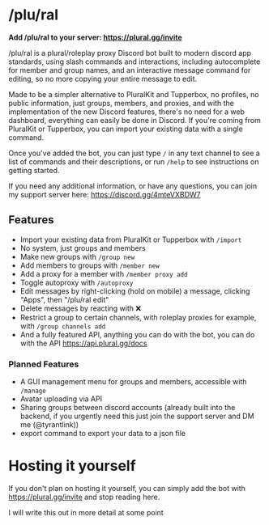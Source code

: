 # /plu/ral
**Add /plu/ral to your server: https://plural.gg/invite**

/plu/ral is a plural/roleplay proxy Discord bot built to modern discord app standards, using slash commands and interactions, including autocomplete for member and group names, and an interactive message command for editing, so no more copying your entire message to edit.

Made to be a simpler alternative to PluralKit and Tupperbox, no profiles, no public information, just groups, members, and proxies, and with the implementation of the new Discord features, there's no need for a web dashboard, everything can easily be done in Discord. If you're coming from PluralKit or Tupperbox, you can import your existing data with a single command.

Once you've added the bot, you can just type `/` in any text channel to see a list of commands and their descriptions, or run `/help` to see instructions on getting started.

If you need any additional information, or have any questions, you can join my support server here: https://discord.gg/4mteVXBDW7

## Features
- Import your existing data from PluralKit or Tupperbox with `/import`
- No system, just groups and members
- Make new groups with `/group new`
- Add members to groups with `/member new`
- Add a proxy for a member with `/member proxy add`
- Toggle autoproxy with `/autoproxy`
- Edit messages by right-clicking (hold on mobile) a message, clicking "Apps", then "/plu/ral edit"
- Delete messages by reacting with ❌
- Restrict a group to certain channels, with roleplay proxies for example, with `/group channels add`
- And a fully featured API, anything you can do with the bot, you can do with the API https://api.plural.gg/docs

### Planned Features
- A GUI management menu for groups and members, accessible with `/manage`
- Avatar uploading via API
- Sharing groups between discord accounts (already built into the backend, if you urgently need this just join the support server and DM me (@tyrantlink))
- export command to export your data to a json file

# Hosting it yourself
If you don't plan on hosting it yourself, you can simply add the bot with https://plural.gg/invite and stop reading here.

I will write this out in more detail at some point